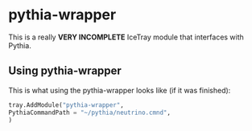 # pythia-wrapper
This is a really **VERY INCOMPLETE** IceTray module that interfaces with Pythia.

## Using pythia-wrapper
This is what using the pythia-wrapper looks like (if it was finished):
```python
tray.AddModule("pythia-wrapper",
PythiaCommandPath = "~/pythia/neutrino.cmnd",
)
```
